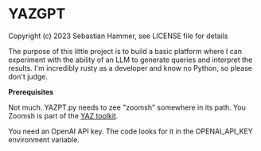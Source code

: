 # YAZGPT
Copyright (c) 2023 Sebastian Hammer, see LICENSE file for details   

The purpose of this little project is to build a basic platform
where I can experiment with the ability of an LLM to generate queries and
interpret the results. I'm incredibly rusty as a developer and know no
Python, so please don't judge.

**Prerequisites**

Not much. YAZPT.py needs to zee "zoomsh" somewhere in its path.
You Zoomsh is part of the
[YAZ toolkit](https://www.indexdata.com/resources/software/yaz).

You need an OpenAI API key. The code looks for it in the
OPENAI_API_KEY environment variable.